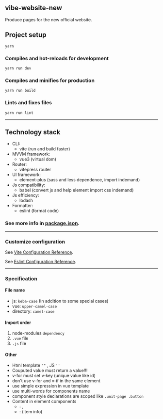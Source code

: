 ## vibe-website-new
Produce pages for the new official website.

## Project setup
```
yarn
```

### Compiles and hot-reloads for development
```
yarn run dev 
```

### Compiles and minifies for production
```
yarn run build
```

### Lints and fixes files
```
yarn run lint
```

_____
## Technology stack
* CLI:
  * vite (run and build faster)
* MVVM framework:
  * vue3 (virtual dom)
* Router:
  * vitepress router
* UI framework:
  * element-plus (sass and less dependence, import indemand)
* Js compatibility:
  * babel (convert js and help element import css indemand)
* Js efficiency:
  * lodash
* Formatter:
  * eslint (format code)

### See more info in [package.json](./package.json).

_____
### Customize configuration
See [Vite Configuration Reference](https://vitejs.cn/guide/).

See [Eslint Configuration Reference](https://eslint.bootcss.com/docs/user-guide/getting-started).

_____
### Specification
#### File name
* js: `keba-case` (In addition to some special cases)
* vue: `upper-camel-case`
* directory: `camel-case`

#### Import order
1. node-modules `dependency`
2. `.vue` file
3. `.js` file

#### Other
* Html template `""` , JS `''`
* Couputed value must return a value!!!
* v-for must set v-key (unique value like id)
* don't use v-for and v-if in the same element
* use simple expression in vue template
* use multi-words for components name
* component style declarations are scoped like `.unit-page .button`
* Content in element components
  * <el-dialog>: <table>, <form>   
  * <el-drawer>: <description>(item info)

